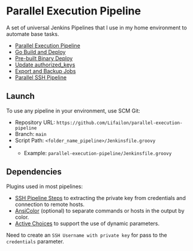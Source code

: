 # Parallel Execution Pipeline

A set of universal Jenkins Pipelines that I use in my home environment to automate base tasks.

- [Parallel Execution Pipeline](/parallel-execution-pipeline/README.md)
- [Go Build and Deploy](/go-build-deploy/README.md)
- [Pre-built Binary Deploy](/pre-built-binary-deploy/README.md)
- [Update authorized_keys](/update-authorized_keys/README.md)
- [Export and Backup Jobs](/export-and-backup-jobs/README.md)
- [Parallel SSH Pipeline](/parallel-ssh-pipeline/README.md)

## Launch

To use any pipeline in your environment, use SCM Git:

- Repository URL: `https://github.com/Lifailon/parallel-execution-pipeline`
- Branch: `main`
- Script Path: `<folder_name_pipeline>/Jenkinsfile.groovy`
- - Example: `parallel-execution-pipeline/Jenkinsfile.groovy`

## Dependencies

Plugins used in most pipelines:

- [SSH Pipeline Steps](https://plugins.jenkins.io/ssh-steps) to extracting the private key from credentials and connection to remote hosts.
- [AnsiColor](https://plugins.jenkins.io/ansicolor) (optional) to separate commands or hosts in the output by color.
- [Active Choices](https://plugins.jenkins.io/uno-choice) to support the use of dynamic parameters.

Need to create an `SSH Username with private key` for pass to the `credentials` parameter.